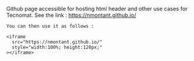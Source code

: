 Github page accessible for hosting html header and other use cases for Tecnomat.
See the link : https://nmontant.github.io/


```
You can then use it as follows :

<iframe
  src="https://nmontant.github.io/"
  style="width:100%; height:120px;"
></iframe>
```
